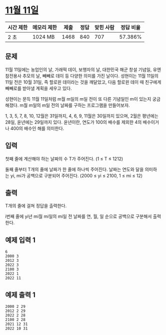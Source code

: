 # [11월 11일](https://www.acmicpc.net/problem/25286)

| 시간 제한 | 메모리 제한 | 제출 | 정답 | 맞힌 사람 | 정답 비율 |
| --- | --- | --- | --- | --- | --- |
| 2 초 | 1024 MB | 1468 | 840 | 707 | 57.386% |

## 문제

11월 11일에는 농업인의 날, 가래떡 데이, 보행자의 날, 대한민국 해군 창설 기념일, 유엔참전용사 추모의 날, 빼빼로 데이 등 다양한 의미를 가진 날이다. 성현이는 11월 11일의 11일 전은 10월 31일, 즉 할로윈 데이라는 것을 깨달았고, 다음 할로윈 데이 때 친구에게 빼빼로를 받아낼 계획을 세우고 있다.

성현이는 문득 11월 11일처럼 m월 m일의 m일 전이 또 다른 기념일인 m이 있는지 궁금해졌다. m월 m일의 m일 전의 날짜를 구하는 프로그램을 만들어보자.

1, 3, 5, 7, 8, 10, 12월은 31일까지, 4, 6, 9, 11월은 30일까지 있으며, 2월은 평년에는 28일, 윤년에는 29일까지 있다. 윤년이란, 연도가 100의 배수를 제외한 4의 배수이거나 400의 배수인 해를 의미한다.

## 입력

첫째 줄에 계산해야 하는 날짜의 수 T가 주어진다. (1 ≤ T ≤ 1212)

둘째 줄부터 T개의 줄에 날짜가 한 줄에 하나씩 주어진다. 날짜는 연도와 달을 의미하는 yi, mi가 공백으로 구분되어 주어진다. (2000 ≤ yi ≤ 2100, 1 ≤ mi ≤ 12)

## 출력

T개의 줄에 걸쳐 정답을 출력한다.

i번째 줄에 yi년 mi월 mi일의 mi일 전 날짜를 연, 월, 일 순으로 공백으로 구분해서 출력한다.

## 예제 입력 1

```
6
2000 3
2012 3
2022 3
2100 3
2022 1
2022 11

```

## 예제 출력 1

```
2000 2 29
2012 2 29
2022 2 28
2100 2 28
2021 12 31
2022 10 31
```
